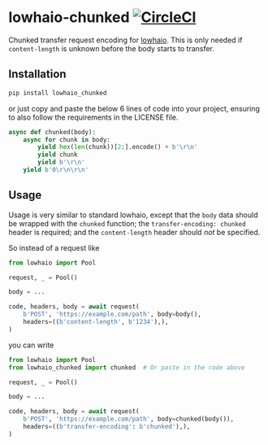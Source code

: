 # lowhaio-chunked [![CircleCI](https://circleci.com/gh/michalc/lowhaio-chunked.svg?style=svg)](https://circleci.com/gh/michalc/lowhaio-chunked)

Chunked transfer request encoding for [lowhaio](https://github.com/michalc/lowhaio). This is only needed if `content-length` is unknown before the body starts to transfer.


## Installation

```bash
pip install lowhaio_chunked
```

or just copy and paste the below 6 lines of code into your project, ensuring to also follow the requirements in the LICENSE file.

```python
async def chunked(body):
    async for chunk in body:
        yield hex(len(chunk))[2:].encode() + b'\r\n'
        yield chunk
        yield b'\r\n'
    yield b'0\r\n\r\n'
```


## Usage

Usage is very similar to standard lowhaio, except that the `body` data should be wrapped with the `chunked` function; the `transfer-encoding: chunked` header is required; and the `content-length` header should _not_ be specified.

So instead of a request like

```python
from lowhaio import Pool

request, _ = Pool()

body = ...

code, headers, body = await request(
    b'POST', 'https://example.com/path', body=body(),
    headers=((b'content-length', b'1234'),),
)
```

you can write

```python
from lowhaio import Pool
from lowhaio_chunked import chunked  # Or paste in the code above

request, _ = Pool()

body = ...

code, headers, body = await request(
    b'POST', 'https://example.com/path', body=chunked(body()),
    headers=((b'transfer-encoding': b'chunked'),),
)
```
